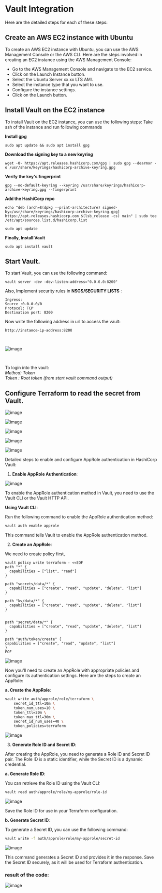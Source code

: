 # Vault Integration

Here are the detailed steps for each of these steps:

## Create an AWS EC2 instance with Ubuntu

To create an AWS EC2 instance with Ubuntu, you can use the AWS Management Console or the AWS CLI. Here are the steps involved in creating an EC2 instance using the AWS Management Console:

- Go to the AWS Management Console and navigate to the EC2 service.
- Click on the Launch Instance button.
- Select the Ubuntu Server xx.xx LTS AMI.
- Select the instance type that you want to use.
- Configure the instance settings.
- Click on the Launch button.

## Install Vault on the EC2 instance

To install Vault on the EC2 instance, you can use the following steps: Take ssh of the instance and run following commands  

**Install gpg**

```
sudo apt update && sudo apt install gpg
```

**Download the signing key to a new keyring**

```
wget -O- https://apt.releases.hashicorp.com/gpg | sudo gpg --dearmor -o /usr/share/keyrings/hashicorp-archive-keyring.gpg
```

**Verify the key's fingerprint**

```
gpg --no-default-keyring --keyring /usr/share/keyrings/hashicorp-archive-keyring.gpg --fingerprint
```

**Add the HashiCorp repo**

```
echo "deb [arch=$(dpkg --print-architecture) signed-by=/usr/share/keyrings/hashicorp-archive-keyring.gpg] https://apt.releases.hashicorp.com $(lsb_release -cs) main" | sudo tee /etc/apt/sources.list.d/hashicorp.list
```

```
sudo apt update
```

**Finally, Install Vault**

```
sudo apt install vault
```

## Start Vault.

To start Vault, you can use the following command:

```
vault server -dev -dev-listen-address="0.0.0.0:8200"
```

Also, Implement security rules in **NSGS/SECURITY LISTS** :
```
Ingress:
Source :0.0.0.0/0
Protocol: TCP
Destination port: 8200
```

Now write the following address in url to access the vault:
```
http://instance-ip-address:8200
```
<br>

![image](https://github.com/user-attachments/assets/34b82da2-ab52-4afa-a09a-2059b8a4fe97)

<br>

To login into the vault:  
*Method: Token  
 Token : Root token (from start vault command output)*  
 
## Configure Terraform to read the secret from Vault.

![image](https://github.com/user-attachments/assets/7356e87f-edc4-49e8-bdbb-0a587c1f7747)

![image](https://github.com/user-attachments/assets/ae211afd-27de-42e4-af88-133e3f62dc7f)

![image](https://github.com/user-attachments/assets/2ab26b98-b9d6-46d0-b9ae-e7f85cad17ce)

![image](https://github.com/user-attachments/assets/af62839d-18f2-4aab-b71a-21d726bc408d)

![image](https://github.com/user-attachments/assets/4ced2f30-7360-484d-bad4-dc9a134d7181)


Detailed steps to enable and configure AppRole authentication in HashiCorp Vault:

1. **Enable AppRole Authentication**:

![image](https://github.com/user-attachments/assets/dc70fa0c-fe16-48a8-bb26-1c62afd9792b)

To enable the AppRole authentication method in Vault, you need to use the Vault CLI or the Vault HTTP API.

**Using Vault CLI**:

Run the following command to enable the AppRole authentication method:

```bash
vault auth enable approle
```

This command tells Vault to enable the AppRole authentication method.

2. **Create an AppRole**:

We need to create policy first,

```
vault policy write terraform - <<EOF
path "*" {
  capabilities = ["list", "read"]
}

path "secrets/data/*" {
  capabilities = ["create", "read", "update", "delete", "list"]
}

path "kv/data/*" {
  capabilities = ["create", "read", "update", "delete", "list"]
}


path "secret/data/*" {
  capabilities = ["create", "read", "update", "delete", "list"]
}

path "auth/token/create" {
capabilities = ["create", "read", "update", "list"]
}
EOF
```
![image](https://github.com/user-attachments/assets/05af79c0-26f7-4723-8248-b149e04161a2)

Now you'll need to create an AppRole with appropriate policies and configure its authentication settings. Here are the steps to create an AppRole:

**a. Create the AppRole**:

```bash
vault write auth/approle/role/terraform \
    secret_id_ttl=10m \
    token_num_uses=10 \
    token_ttl=20m \
    token_max_ttl=30m \
    secret_id_num_uses=40 \
    token_policies=terraform
```
![image](https://github.com/user-attachments/assets/effd413a-a250-42f4-9a2d-6012abddcae8)

3. **Generate Role ID and Secret ID**:

After creating the AppRole, you need to generate a Role ID and Secret ID pair. The Role ID is a static identifier, while the Secret ID is a dynamic credential.

**a. Generate Role ID**:

You can retrieve the Role ID using the Vault CLI:

```bash
vault read auth/approle/role/my-approle/role-id
```

![image](https://github.com/user-attachments/assets/c6807610-a0c9-4826-97b5-67bdf26d502e)

Save the Role ID for use in your Terraform configuration.

**b. Generate Secret ID**:

To generate a Secret ID, you can use the following command:

```bash
vault write -f auth/approle/role/my-approle/secret-id
   ```

![image](https://github.com/user-attachments/assets/525d2bb4-aef5-4dab-9315-c85058df35a9)

This command generates a Secret ID and provides it in the response. Save the Secret ID securely, as it will be used for Terraform authentication.


### result of the code:  
![image](https://github.com/user-attachments/assets/f56eab39-4829-46e7-a8cf-0f38091c0aad)

